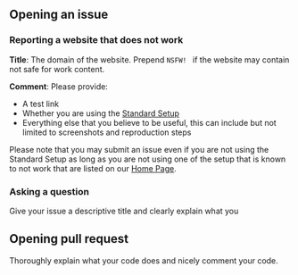 ## Opening an issue

### Reporting a website that does not work

**Title**: The domain of the website. Prepend `NSFW! ` if the website may contain not safe for work content. 

**Comment**: Please provide: 

* A test link
* Whether you are using the [Standard Setup](https://github.com/jspenguin2017/AdBlockProtector/blob/master/Notes/Standard%20Setup.MD)
* Everything else that you believe to be useful, this can include but not limited to screenshots and reproduction steps

Please note that you may submit an issue even if you are not using the Standard Setup as long as you are not using one of the setup that is known to not work that are listed on our [Home Page](https://jspenguin2017.github.io/AdBlockProtector/). 

### Asking a question

Give your issue a descriptive title and clearly explain what you 

## Opening pull request

Thoroughly explain what your code does and nicely comment your code. 
